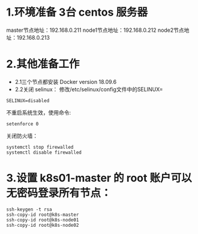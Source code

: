 # 1.环境准备 3台 centos 服务器
master节点地址：192.168.0.211
node1节点地址：192.168.0.212
node2节点地址：192.168.0.213
# 2.其他准备工作
- 2.1三个节点都安装 Docker version 18.09.6
- 2.2关闭 selinux：
修改/etc/selinux/config文件中的SELINUX=
```
SELINUX=disabled
```
不重启系统生效，使用命令:
```
setenforce 0
```
关闭防火墙：
```
systemctl stop firewalled
systemctl disable firewalled
```
# 3.设置 k8s01-master 的 root 账户可以无密码登录所有节点：
```
ssh-keygen -t rsa
ssh-copy-id root@k8s-master
ssh-copy-id root@k8s-node01
ssh-copy-id root@k8s-node02
```
